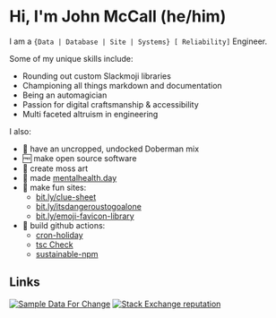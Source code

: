 # Hi, I'm John McCall (he/him)

I am a `{Data | Database | Site | Systems} [ Reliability]` Engineer.

Some of my unique skills include: 

- Rounding out custom Slackmoji libraries
- Championing all things markdown and documentation
- Being an automagician
- Passion for digital craftsmanship & accessibility
- Multi faceted altruism in engineering

I also:

* :dog: have an uncropped, undocked Doberman mix
* :free: make open source software
* :deciduous_tree: create moss art 
* :massage: made [mentalhealth.day](https://mentalhealth.day)
* :tada: make fun sites:
   * [bit.ly/clue-sheet](https://bit.ly/clue-sheet)
   * [bit.ly/itsdangeroustogoalone](https://bit.ly/itsdangeroustogoalone)
   * [bit.ly/emoji-favicon-library](https://bit.ly/emoji-favicon-library)
* 🤖 build github actions:
   *  [cron-holiday](https://github.com/marketplace/actions/cron-holiday)
   *  [tsc Check](https://github.com/marketplace/actions/tsc-check)
   *  [sustainable-npm](https://github.com/marketplace/actions/sustainable-npm)

## Links

[![Sample Data For Change](https://img.shields.io/badge/Sample%20Data%20For%20Change%20%E2%9D%A4--red?style=social)][sdfc]
[![Stack Exchange reputation](https://img.shields.io/badge/DBA%20StackExchange-10k+-x?logo=stackexchange&style=social)][dba.se]


[sdfc]: https://sampledataforchange.github.io/
[dba.se]: https://dba.stackexchange.com/users/45616/lowlydba/
[expdb]: https://expressdb.io 
